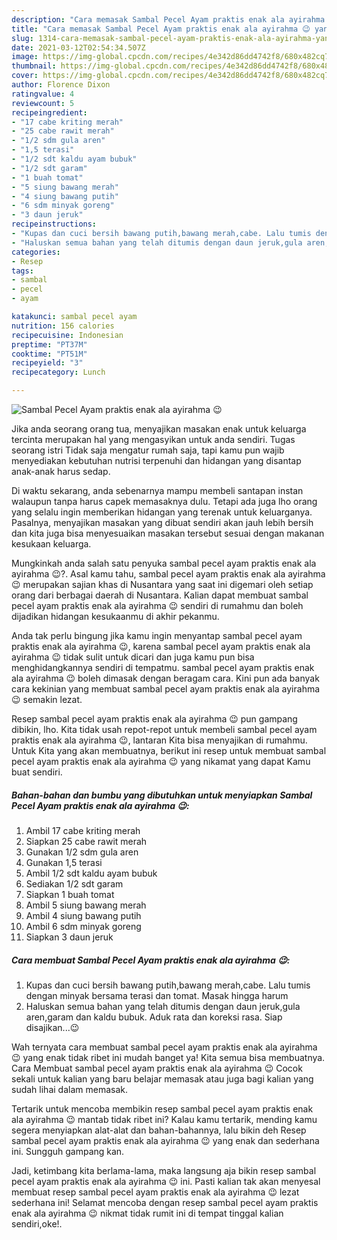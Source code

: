 ```yaml
---
description: "Cara memasak Sambal Pecel Ayam praktis enak ala ayirahma 😉 yang nikmat Untuk Jualan"
title: "Cara memasak Sambal Pecel Ayam praktis enak ala ayirahma 😉 yang nikmat Untuk Jualan"
slug: 1314-cara-memasak-sambal-pecel-ayam-praktis-enak-ala-ayirahma-yang-nikmat-untuk-jualan
date: 2021-03-12T02:54:34.507Z
image: https://img-global.cpcdn.com/recipes/4e342d86dd4742f8/680x482cq70/sambal-pecel-ayam-praktis-enak-ala-ayirahma-😉-foto-resep-utama.jpg
thumbnail: https://img-global.cpcdn.com/recipes/4e342d86dd4742f8/680x482cq70/sambal-pecel-ayam-praktis-enak-ala-ayirahma-😉-foto-resep-utama.jpg
cover: https://img-global.cpcdn.com/recipes/4e342d86dd4742f8/680x482cq70/sambal-pecel-ayam-praktis-enak-ala-ayirahma-😉-foto-resep-utama.jpg
author: Florence Dixon
ratingvalue: 4
reviewcount: 5
recipeingredient:
- "17 cabe kriting merah"
- "25 cabe rawit merah"
- "1/2 sdm gula aren"
- "1,5 terasi"
- "1/2 sdt kaldu ayam bubuk"
- "1/2 sdt garam"
- "1 buah tomat"
- "5 siung bawang merah"
- "4 siung bawang putih"
- "6 sdm minyak goreng"
- "3 daun jeruk"
recipeinstructions:
- "Kupas dan cuci bersih bawang putih,bawang merah,cabe. Lalu tumis dengan minyak bersama terasi dan tomat. Masak hingga harum"
- "Haluskan semua bahan yang telah ditumis dengan daun jeruk,gula aren,garam dan kaldu bubuk. Aduk rata dan koreksi rasa. Siap disajikan...😉"
categories:
- Resep
tags:
- sambal
- pecel
- ayam

katakunci: sambal pecel ayam 
nutrition: 156 calories
recipecuisine: Indonesian
preptime: "PT37M"
cooktime: "PT51M"
recipeyield: "3"
recipecategory: Lunch

---
```



![Sambal Pecel Ayam praktis enak ala ayirahma 😉](https://img-global.cpcdn.com/recipes/4e342d86dd4742f8/680x482cq70/sambal-pecel-ayam-praktis-enak-ala-ayirahma-😉-foto-resep-utama.jpg)

Jika anda seorang orang tua, menyajikan masakan enak untuk keluarga tercinta merupakan hal yang mengasyikan untuk anda sendiri. Tugas seorang istri Tidak saja mengatur rumah saja, tapi kamu pun wajib menyediakan kebutuhan nutrisi terpenuhi dan hidangan yang disantap anak-anak harus sedap.

Di waktu  sekarang, anda sebenarnya mampu membeli santapan instan walaupun tanpa harus capek memasaknya dulu. Tetapi ada juga lho orang yang selalu ingin memberikan hidangan yang terenak untuk keluarganya. Pasalnya, menyajikan masakan yang dibuat sendiri akan jauh lebih bersih dan kita juga bisa menyesuaikan masakan tersebut sesuai dengan makanan kesukaan keluarga. 



Mungkinkah anda salah satu penyuka sambal pecel ayam praktis enak ala ayirahma 😉?. Asal kamu tahu, sambal pecel ayam praktis enak ala ayirahma 😉 merupakan sajian khas di Nusantara yang saat ini digemari oleh setiap orang dari berbagai daerah di Nusantara. Kalian dapat membuat sambal pecel ayam praktis enak ala ayirahma 😉 sendiri di rumahmu dan boleh dijadikan hidangan kesukaanmu di akhir pekanmu.

Anda tak perlu bingung jika kamu ingin menyantap sambal pecel ayam praktis enak ala ayirahma 😉, karena sambal pecel ayam praktis enak ala ayirahma 😉 tidak sulit untuk dicari dan juga kamu pun bisa menghidangkannya sendiri di tempatmu. sambal pecel ayam praktis enak ala ayirahma 😉 boleh dimasak dengan beragam cara. Kini pun ada banyak cara kekinian yang membuat sambal pecel ayam praktis enak ala ayirahma 😉 semakin lezat.

Resep sambal pecel ayam praktis enak ala ayirahma 😉 pun gampang dibikin, lho. Kita tidak usah repot-repot untuk membeli sambal pecel ayam praktis enak ala ayirahma 😉, lantaran Kita bisa menyajikan di rumahmu. Untuk Kita yang akan membuatnya, berikut ini resep untuk membuat sambal pecel ayam praktis enak ala ayirahma 😉 yang nikamat yang dapat Kamu buat sendiri.

<!--inarticleads1-->

##### Bahan-bahan dan bumbu yang dibutuhkan untuk menyiapkan Sambal Pecel Ayam praktis enak ala ayirahma 😉:

1. Ambil 17 cabe kriting merah
1. Siapkan 25 cabe rawit merah
1. Gunakan 1/2 sdm gula aren
1. Gunakan 1,5 terasi
1. Ambil 1/2 sdt kaldu ayam bubuk
1. Sediakan 1/2 sdt garam
1. Siapkan 1 buah tomat
1. Ambil 5 siung bawang merah
1. Ambil 4 siung bawang putih
1. Ambil 6 sdm minyak goreng
1. Siapkan 3 daun jeruk




<!--inarticleads2-->

##### Cara membuat Sambal Pecel Ayam praktis enak ala ayirahma 😉:

1. Kupas dan cuci bersih bawang putih,bawang merah,cabe. Lalu tumis dengan minyak bersama terasi dan tomat. Masak hingga harum
1. Haluskan semua bahan yang telah ditumis dengan daun jeruk,gula aren,garam dan kaldu bubuk. Aduk rata dan koreksi rasa. Siap disajikan...😉




Wah ternyata cara membuat sambal pecel ayam praktis enak ala ayirahma 😉 yang enak tidak ribet ini mudah banget ya! Kita semua bisa membuatnya. Cara Membuat sambal pecel ayam praktis enak ala ayirahma 😉 Cocok sekali untuk kalian yang baru belajar memasak atau juga bagi kalian yang sudah lihai dalam memasak.

Tertarik untuk mencoba membikin resep sambal pecel ayam praktis enak ala ayirahma 😉 mantab tidak ribet ini? Kalau kamu tertarik, mending kamu segera menyiapkan alat-alat dan bahan-bahannya, lalu bikin deh Resep sambal pecel ayam praktis enak ala ayirahma 😉 yang enak dan sederhana ini. Sungguh gampang kan. 

Jadi, ketimbang kita berlama-lama, maka langsung aja bikin resep sambal pecel ayam praktis enak ala ayirahma 😉 ini. Pasti kalian tak akan menyesal membuat resep sambal pecel ayam praktis enak ala ayirahma 😉 lezat sederhana ini! Selamat mencoba dengan resep sambal pecel ayam praktis enak ala ayirahma 😉 nikmat tidak rumit ini di tempat tinggal kalian sendiri,oke!.

